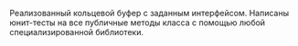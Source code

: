 Реализованный кольцевой буфер с заданным интерфейсом.
Написаны юнит-тесты на все публичные методы класса с помощью любой специализированной библиотеки.
